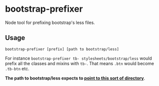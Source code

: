 bootstrap-prefixer
==================

Node tool for prefixing bootstrap's less files.

Usage
-----

```
bootstrap-prefixer [prefix] [path to bootstrap/less]
```

For instance `bootstrap-prefixer tb- stylesheets/bootstrap/less` would prefix all the classes and mixins with `tb-`. That means `.btn` would become `.tb-btn` etc.

**The path to bootstrap/less expects to [point to this sort of directory](https://github.com/twbs/bootstrap/tree/master/less)**.
